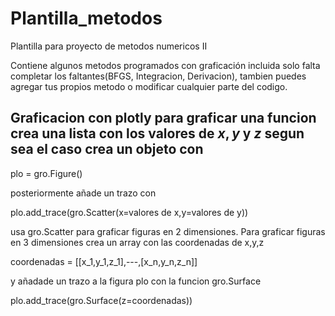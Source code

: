 # Plantilla_metodos


Plantilla para proyecto de metodos numericos II

Contiene algunos metodos programados con graficación incluida solo falta completar los faltantes(BFGS, Integracion, Derivacion), tambien puedes agregar tus propios metodo o modificar cualquier parte del codigo.

## Graficacion con plotly para graficar una funcion crea una lista con los valores de $x,y$ y $z$ segun sea el caso crea un objeto con 

plo = gro.Figure()

posteriormente añade un trazo con 

plo.add_trace(gro.Scatter(x=valores de x,y=valores de y))


usa gro.Scatter para graficar figuras en 2 dimensiones. Para graficar figuras en 3 dimensiones crea un array con las coordenadas de x,y,z 

coordenadas = [[x_1,y_1,z_1],---,[x_n,y_n,z_n]]

y añadade un trazo a la figura plo con la funcion gro.Surface

 plo.add_trace(gro.Surface(z=coordenadas))



